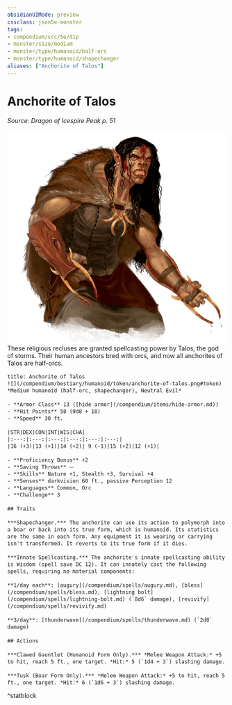 ```yaml
---
obsidianUIMode: preview
cssclass: json5e-monster
tags:
- compendium/src/5e/dip
- monster/size/medium
- monster/type/humanoid/half-orc
- monster/type/humanoid/shapechanger
aliases: ["Anchorite of Talos"]
---
```

# Anchorite of Talos
*Source: Dragon of Icespire Peak p. 51*  

![](/compendium/bestiary/humanoid/img/anchorite-of-talos.png#right)  
These religious recluses are granted spellcasting power by Talos, the god of storms. Their human ancestors bred with orcs, and now all anchorites of Talos are half-orcs.


```ad-statblock
title: Anchorite of Talos
![](/compendium/bestiary/humanoid/token/anchorite-of-talos.png#token)
*Medium humanoid (half-orc, shapechanger), Neutral Evil*

- **Armor Class** 13 ([hide armor](/compendium/items/hide-armor.md))
- **Hit Points** 58 (9d8 + 18) 
- **Speed** 30 ft.

|STR|DEX|CON|INT|WIS|CHA|
|:---:|:---:|:---:|:---:|:---:|:---:|
|16 (+3)|13 (+1)|14 (+2)| 9 (-1)|15 (+2)|12 (+1)|

- **Proficiency Bonus** +2
- **Saving Throws** ⏤
- **Skills** Nature +1, Stealth +3, Survival +4
- **Senses** darkvision 60 ft., passive Perception 12
- **Languages** Common, Orc
- **Challenge** 3

## Traits

***Shapechanger.*** The anchorite can use its action to polymorph into a boar or back into its true form, which is humanoid. Its statistics are the same in each form. Any equipment it is wearing or carrying isn't transformed. It reverts to its true form if it dies.

***Innate Spellcasting.*** The anchorite's innate spellcasting ability is Wisdom (spell save DC 12). It can innately cast the following spells, requiring no material components:

**1/day each**: [augury](/compendium/spells/augury.md), [bless](/compendium/spells/bless.md), [lightning bolt](/compendium/spells/lightning-bolt.md) (`8d6` damage), [revivify](/compendium/spells/revivify.md)

**3/day**: [thunderwave](/compendium/spells/thunderwave.md) (`2d8` damage)

## Actions

***Clawed Gauntlet (Humanoid Form Only).*** *Melee Weapon Attack:* +5 to hit, reach 5 ft., one target. *Hit:* 5 (`1d4 + 3`) slashing damage.

***Tusk (Boar Form Only).*** *Melee Weapon Attack:* +5 to hit, reach 5 ft., one target. *Hit:* 6 (`1d6 + 3`) slashing damage.
```
^statblock